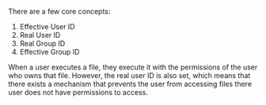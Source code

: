 There are a few core concepts: 

1. Effective User ID
1. Real User ID 
1. Real Group ID
1. Effective Group ID


When a user executes a file, they execute it with the permissions of the user
who owns that file. However, the real user ID is also set, which means that 
there exists a mechanism that prevents the user from accessing files there 
user does not have permissions to access.

